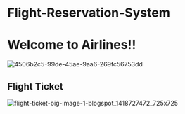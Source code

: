# Flight-Reservation-System
<h1>Welcome to Airlines!! </h1>

![4506b2c5-99de-45ae-9aa6-269fc56753dd](https://user-images.githubusercontent.com/75172497/104131796-c598dd80-539e-11eb-8e51-c180c22e6e22.jpeg)

<h2> Flight Ticket</h2>

![flight-ticket-big-image-1-blogspot_1418727472_725x725](https://user-images.githubusercontent.com/75172497/104131896-874fee00-539f-11eb-84a9-2e345f77ea3a.jpg)
